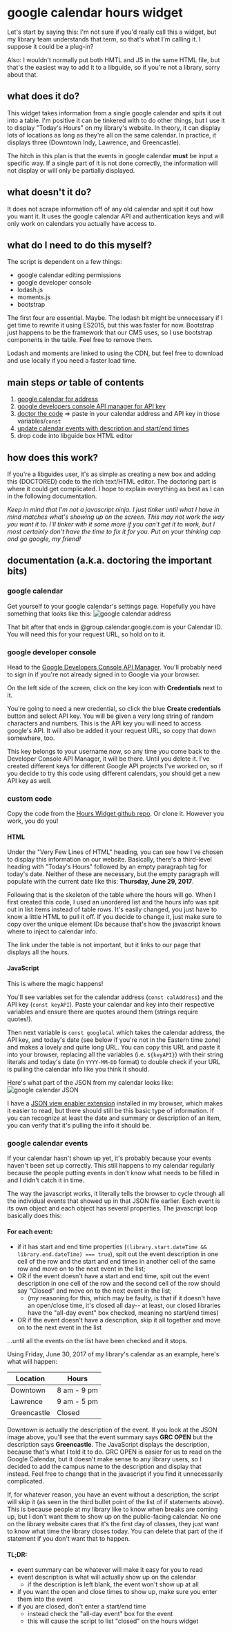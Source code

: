 # google calendar hours widget
Let's start by saying this: I'm not sure if you'd really call this a widget, but my library team understands that term, so that's what I'm calling it. I suppose it could be a plug-in? 

Also: I wouldn't normally put both HMTL and JS in the same HTML file, but that's the easiest way to add it to a libguide, so if you're not a library, sorry about that.

## what does it do?
This widget takes information from a single google calendar and spits it out into a table. I'm positive it can be tinkered with to do other things, but I use it to display "Today's Hours" on my library's website. In theory, it can display lots of locations as long as they're all on the same calendar. In practice, it displays three (Downtown Indy, Lawrence, and Greencastle). 

The hitch in this plan is that the events in google calendar **must** be input a specific way. If a single part of it is not done correctly, the information will not display or will only be partially displayed.

## what doesn't it do?
It does not scrape information off of any old calendar and spit it out how you want it. It uses the google calendar API and authentication keys and will only work on calendars you actually have access to.

## what do I need to do this myself?
The script is dependent on a few things:

- google calendar editing permissions
- google developer console
- lodash.js
- moments.js
- bootstrap

The first four are essential. Maybe. The lodash bit might be unnecessary if I get time to rewrite it using ES2015, but this was faster for now. Bootstrap just happens to be the framework that our CMS uses, so I use bootstrap components in the table. Feel free to remove them.

Lodash and moments are linked to using the CDN, but feel free to download and use locally if you need a faster load time. 

## main steps *or* table of contents
1.  [google calendar for address](#calendar)
2.  [google developers console API manager for API key](#api)
3.  [doctor the code](#code) ⇒ paste in your calendar address and API key in those variables/`const`
4.  [update calendar events with description and start/end times](#events)
5.  drop code into libguide box HTML editor

## how does this work?
If you're a libguides user, it's as simple as creating a new box and adding this (DOCTORED) code to the rich text/HTML editor. The doctoring part is where it could get complicated. I hope to explain everything as best as I can in the following documentation. 

*Keep in mind that I'm not a javascript ninja. I just tinker until what I have in mind matches what's showing up on the screen. This may not work the way you want it to. I'll tinker with it some more if you can't get it to work, but I most certainly don't have the time to fix it for you. Put on your thinking cap and go google, my friend!*

## documentation (a.k.a. doctoring the important bits)

<a name="calendar"></a>
### google calendar 
Get yourself to your google calendar's settings page. Hopefully you have something that looks like this:
![google calendar address](https://libapps.s3.amazonaws.com/accounts/41961/images/google_cal_address.jpg)

That bit after that ends in @group.calendar.google.com is your Calendar ID. You will need this for your request URL, so hold on to it. 

<a name="api"></a>
### google developer console 
Head to the [Google Developers Console API Manager](https://console.developers.google.com/). You'll probably need to sign in if you're not already signed in to Google via your browser.

On the left side of the screen, click on the key icon with **Credentials** next to it. 

You're going to need a new credential, so click the blue **Create credentials** button and select API key. You will be given a very long string of random characters and numbers. This is the API key you will need to access google's API. It will also be added it your request URL, so copy that down somewhere, too.

This key belongs to your username now, so any time you come back to the Developer Console API Manager, it will be there. Until you delete it. I've created different keys for different Google API projects I've worked on, so if you decide to try this code using different calendars, you should get a new API key as well.

<a name="code"></a>
### custom code 
Copy the code from the [Hours Widget github repo](https://github.com/carylwyatt/google-cal-hours-widget/blob/master/hours.html). Or clone it. However you work, you do you!

#### HTML
Under the "Very Few Lines of HTML" heading, you can see how I've chosen to display this information on our website. Basically, there's a third-level heading with "Today's Hours" followed by an empty paragraph tag for today's date. Neither of these are necessary, but the empty paragraph will populate with the current date like this: **Thursday, June 29, 2017**.

Following that is the skeleton of the table where the hours will go. When I first created this code, I used an unordered list and the hours info was spit out in list items instead of table rows. It's easily changed, you just have to know a little HTML to pull it off. If you decide to change it, just make sure to copy over the unique element IDs because that's how the javascript knows where to inject to calendar info.

The link under the table is not important, but it links to our page that displays all the hours.

#### JavaScript
This is where the magic happens!

You'll see variables set for the calendar address (`const calAddress`) and the API key (`const keyAPI`). Paste your calendar and key into their respective variables and ensure there are quotes around them (strings require quotes!).

Then next variable is `const googleCal` which takes the calendar address, the API key, and today's date (see below if you're not in the Eastern time zone) and makes a lovely and quite long URL. You can copy this URL and paste it into your browser, replacing all the variables (i.e. `${keyAPI}`) with their string literals and today's date (in `YYYY-MM-DD` format) to double check if your URL is pulling the calendar info like you think it should. 

Here's what part of the JSON from my calendar looks like:
![google calendar JSON](https://libapps.s3.amazonaws.com/accounts/41961/images/google_cal_JSON.jpg)

I have a [JSON view enabler extension](https://chrome.google.com/webstore/detail/jsonview/chklaanhfefbnpoihckbnefhakgolnmc?hl=en) installed in my browser, which makes it easier to read, but there should still be this basic type of information. If you can recognize at least the date and summary or description of an item, you can verify that it's pulling the info it should be. 

<a name="events"></a>
### google calendar events 
If your calendar hasn't shown up yet, it's probably because your events haven't been set up correctly. This still happens to my calendar regularly because the people putting events in don't know what needs to be filled in and I didn't catch it in time.

The way the javascript works, it literally tells the browser to cycle through all the individual events that showed up in that JSON file earlier. Each event is its own object and each object has several properties. The javascript loop basically does this:

#### For each event:

- if it has start and end time properties (`(library.start.dateTime && library.end.dateTime) === true`), spit out the event description in one cell of the row and the start and end times in another cell of the same row and move on to the next event in the list;
- OR if the event doesn't have a start and end time, spit out the event description in one cell of the row and the second cell of the row should say "Closed" and move on to the next event in the list;
	- (my reasoning for this, which may be faulty, is that if it doesn't have an open/close time, it's closed all day-- at least, our closed libraries have the "all-day event" box checked, meaning no start/end times)
- OR if the event doesn't have a description, skip it all together and move on to the next event in the list

...until all the events on the list have been checked and it stops.

Using Friday, June 30, 2017 of my library's calendar as an example, here's what will happen: 

|Location | Hours |
|--- | ---|
|Downtown  |  8 am - 9 pm |
|Lawrence   |   9 am - 5 pm |
|Greencastle | Closed|

Downtown is actually the description of the event. If you look at the JSON image above, you'll see that the event summary says **GRC OPEN** but the description says **Greencastle**. The JavaScript displays the description, because that's what I told it to do. GRC OPEN is easier for us to read on the Google Calendar, but it doesn't make sense to any library users, so I decided to add the campus name to the description and display that instead. Feel free to change that in the javascript if you find it unnecessarily complicated.

If, for whatever reason, you have an event without a description, the script will skip it (as seen in the third bullet point of the list of if statements above). This is because people at my library like to know when breaks are coming up, but I don't want them to show up on the public-facing calendar. No one on the library website cares that it's the first day of classes, they just want to know what time the library closes today. You can delete that part of the if statement if you don't want that to happen.

#### TL;DR:

- event summary can be whatever will make it easy for you to read
- event description is what will actually show up on the calendar
	- if the description is left blank, the event won't show up at all
- if you want the open and close times to show up, make sure you enter them into the event
- if you are closed, don't enter a start/end time
	- instead check the "all-day event" box for the event
	- this will cause the script to list "closed" on the hours widget
